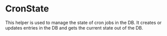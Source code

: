 # CronState

This helper is used to manage the state of cron jobs in the DB. It creates or updates entries in the DB and gets the current state out of the DB.
